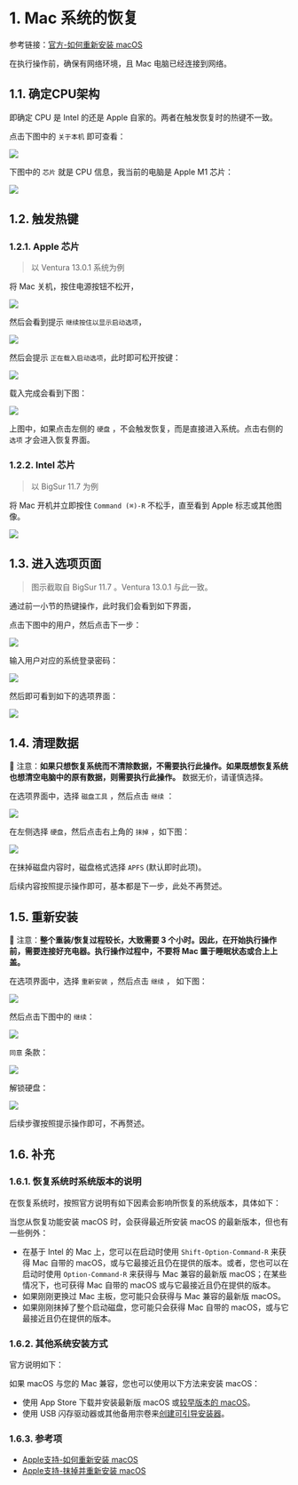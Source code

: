 # 1. Mac 系统的恢复

参考链接：[官方-如何重新安装 macOS](https://support.apple.com/zh-cn/HT204904)

在执行操作前，确保有网络环境，且 Mac 电脑已经连接到网络。

## 1.1. 确定CPU架构

即确定 CPU 是 Intel 的还是 Apple 自家的。两者在触发恢复时的热键不一致。

点击下图中的 `关于本机` 即可查看：

![](pics/20221114083926091_1678839926.png)

下图中的 `芯片` 就是 CPU 信息，我当前的电脑是 Apple M1 芯片：

![](pics/20221114084045408_474998349.png)


## 1.2. 触发热键

### 1.2.1. Apple 芯片

> 以 Ventura 13.0.1 系统为例

将 Mac 关机，按住电源按钮不松开，

![](pics/20221114093231036_1100535744.png)

然后会看到提示 `继续按住以显示启动选项`，

![](pics/20221114094818047_1028779396.png)

然后会提示 `正在载入启动选项`，此时即可松开按键：

![](pics/20221114094904485_1304466575.png)

载入完成会看到下图：

![](pics/20221114095301251_509173802.png)

上图中，如果点击左侧的 `硬盘` ，不会触发恢复，而是直接进入系统。点击右侧的 `选项` 才会进入恢复界面。


### 1.2.2. Intel 芯片

> 以 BigSur 11.7 为例

将 Mac 开机并立即按住 `Command (⌘)-R` 不松手，直至看到 Apple 标志或其他图像。

![](pics/20221114093601055_427597797.png)

## 1.3. 进入选项页面

> 图示截取自 BigSur 11.7 。Ventura 13.0.1 与此一致。

通过前一小节的热键操作，此时我们会看到如下界面，

点击下图中的用户，然后点击下一步：

![](pics/20221114101410778_629437781.png)

输入用户对应的系统登录密码：

![](pics/20221114101628091_456340145.png)

然后即可看到如下的选项界面：

![](pics/20221114101833226_1044713578.png)


## 1.4. 清理数据

📢  注意：**如果只想恢复系统而不清除数据，不需要执行此操作。如果既想恢复系统也想清空电脑中的原有数据，则需要执行此操作。** 数据无价，请谨慎选择。

在选项界面中，选择 `磁盘工具` ，然后点击 `继续` ：

![](pics/20221114102131602_674807574.png)

在左侧选择 `硬盘`，然后点击右上角的 `抹掉` ，如下图：

![](pics/20221114102701633_629756411.png)

在抹掉磁盘内容时，磁盘格式选择 `APFS` (默认即时此项)。

后续内容按照提示操作即可，基本都是下一步，此处不再赘述。

## 1.5. 重新安装

📢  注意：**整个重装/恢复过程较长，大致需要 3 个小时。因此，在开始执行操作前，需要连接好充电器。执行操作过程中，不要将 Mac 置于睡眠状态或合上上盖。**

在选项界面中，选择 `重新安装` ，然后点击 `继续` ， 如下图：

![](pics/20221114103411071_1516587261.png)

然后点击下图中的 `继续`：

![](pics/20221114103805277_798689384.png)

`同意` 条款：

![](pics/20221114103850465_1799683138.png)

解锁硬盘：

![](pics/20221114104333360_2114816018.png)

后续步骤按照提示操作即可，不再赘述。

## 1.6. 补充

### 1.6.1. 恢复系统时系统版本的说明

在恢复系统时，按照官方说明有如下因素会影响所恢复的系统版本，具体如下：

当您从恢复功能安装 macOS 时，会获得最近所安装 macOS 的最新版本，但也有一些例外：

* 在基于 Intel 的 Mac 上，您可以在启动时使用 `Shift-Option-Command-R` 来获得 Mac 自带的 macOS，或与它最接近且仍在提供的版本。或者，您也可以在启动时使用 `Option-Command-R` 来获得与 Mac 兼容的最新版 macOS；在某些情况下，也可获得 Mac 自带的 macOS 或与它最接近且仍在提供的版本。
* 如果刚刚更换过 Mac 主板，您可能只会获得与 Mac 兼容的最新版 macOS。
* 如果刚刚抹掉了整个启动磁盘，您可能只会获得 Mac 自带的 macOS，或与它最接近且仍在提供的版本。 

### 1.6.2. 其他系统安装方式

官方说明如下：

如果 macOS 与您的 Mac 兼容，您也可以使用以下方法来安装 macOS：

* 使用 App Store 下载并安装最新版 macOS 或[较早版本的 macOS](https://support.apple.com/zh-cn/HT211683)。
* 使用 USB 闪存驱动器或其他备用宗卷来[创建可引导安装器](https://support.apple.com/zh-cn/HT201372)。

### 1.6.3. 参考项

* [Apple支持-如何重新安装 macOS](https://support.apple.com/zh-cn/HT204904)
* [Apple支持-抹掉并重新安装 macOS](https://support.apple.com/zh-cn/guide/mac-help/mh27903/mac)


